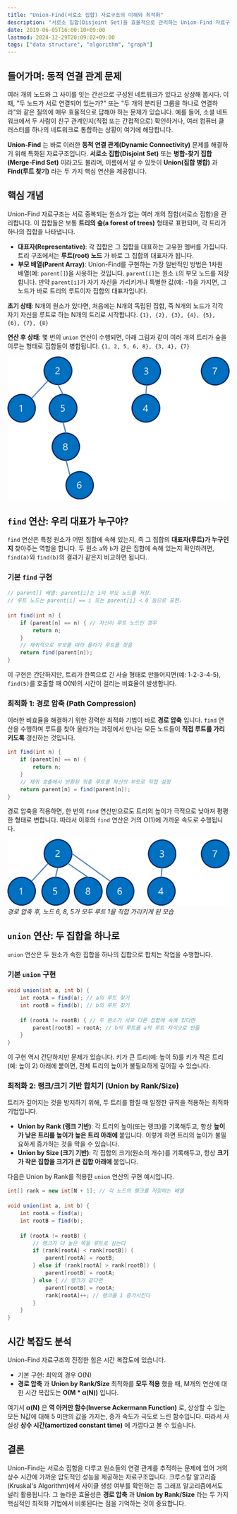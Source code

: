 ```yaml
---
title: "Union-Find(서로소 집합) 자료구조의 이해와 최적화"
description: "서로소 집합(Disjoint Set)을 효율적으로 관리하는 Union-Find 자료구조의 개념과 원리를 알아봅니다. Find와 Union 연산의 기본 구현부터 경로 압축(Path Compression)과 랭크 기반 합치기(Union by Rank) 최적화 기법, 그리고 놀라운 시간 복잡도까지 자세히 설명합니다."
date: 2019-06-05T16:00:10+09:00
lastmod: 2024-12-29T20:09:02+09:00
tags: ["data structure", "algorithm", "graph"]
---
```


## 들어가며: 동적 연결 관계 문제

여러 개의 노드와 그 사이를 잇는 간선으로 구성된 네트워크가 있다고 상상해 봅시다. 이때, "두 노드가 서로 연결되어 있는가?" 또는 "두 개의 분리된 그룹을 하나로 연결하라"와 같은 질의에 매우 효율적으로 답해야 하는 문제가 있습니다. 예를 들어, 소셜 네트워크에서 두 사람이 친구 관계인지(직접 또는 간접적으로) 확인하거나, 여러 컴퓨터 클러스터를 하나의 네트워크로 통합하는 상황이 여기에 해당합니다.

**Union-Find** 는 바로 이러한 **동적 연결 관계(Dynamic Connectivity)** 문제를 해결하기 위해 특화된 자료구조입니다. **서로소 집합(Disjoint Set)** 또는 **병합-찾기 집합(Merge-Find Set)** 이라고도 불리며, 이름에서 알 수 있듯이 **Union(집합 병합)** 과 **Find(루트 찾기)** 라는 두 가지 핵심 연산을 제공합니다.

## 핵심 개념

Union-Find 자료구조는 서로 중복되는 원소가 없는 여러 개의 집합(서로소 집합)을 관리합니다. 이 집합들은 보통 **트리의 숲(a forest of trees)** 형태로 표현되며, 각 트리가 하나의 집합을 나타냅니다.

-   **대표자(Representative)**: 각 집합은 그 집합을 대표하는 고유한 멤버를 가집니다. 트리 구조에서는 **루트(root) 노드** 가 바로 그 집합의 대표자가 됩니다.
-   **부모 배열(Parent Array)**: Union-Find를 구현하는 가장 일반적인 방법은 1차원 배열(예: `parent[]`)을 사용하는 것입니다. `parent[i]`는 원소 `i`의 부모 노드를 저장합니다. 만약 `parent[i]`가 자기 자신을 가리키거나 특별한 값(예: -1)을 가지면, 그 노드가 바로 트리의 루트이자 집합의 대표자입니다.

**초기 상태**: N개의 원소가 있다면, 처음에는 N개의 독립된 집합, 즉 N개의 노드가 각각 자기 자신을 루트로 하는 N개의 트리로 시작합니다.
`{1}, {2}, {3}, {4}, {5}, {6}, {7}, {8}`

**연산 후 상태**: 몇 번의 `union` 연산이 수행되면, 아래 그림과 같이 여러 개의 트리가 숲을 이루는 형태로 집합들이 병합됩니다.
`{1, 2, 5, 6, 8}, {3, 4}, {7}`

![](/images/union_find_forest.png)

## `find` 연산: 우리 대표가 누구야?

`find` 연산은 특정 원소가 어떤 집합에 속해 있는지, 즉 그 집합의 **대표자(루트)가 누구인지** 찾아주는 역할을 합니다. 두 원소 `a`와 `b`가 같은 집합에 속해 있는지 확인하려면, `find(a)`와 `find(b)`의 결과가 같은지 비교하면 됩니다.

### 기본 `find` 구현

```java
// parent[] 배열: parent[i]는 i의 부모 노드를 저장.
// 루트 노드는 parent[i] == i 또는 parent[i] < 0 등으로 표현.

int find(int n) {
    if (parent[n] == n) { // 자신이 루트 노드인 경우
        return n;
    }
    // 재귀적으로 부모를 따라 올라가 루트를 찾음
    return find(parent[n]);
}
```

이 구현은 간단하지만, 트리가 한쪽으로 긴 사슬 형태로 만들어지면(예: 1-2-3-4-5), `find(5)`를 호출할 때 O(N)의 시간이 걸리는 비효율이 발생합니다.

### 최적화 1: 경로 압축 (Path Compression)

이러한 비효율을 해결하기 위한 강력한 최적화 기법이 바로 **경로 압축** 입니다. `find` 연산을 수행하며 루트를 찾아 올라가는 과정에서 만나는 모든 노드들이 **직접 루트를 가리키도록** 갱신하는 것입니다.

```java
int find(int n) {
    if (parent[n] == n) {
        return n;
    }
    // 재귀 호출에서 반환된 최종 루트를 자신의 부모로 직접 설정
    return parent[n] = find(parent[n]);
}
```

경로 압축을 적용하면, 한 번의 `find` 연산만으로도 트리의 높이가 극적으로 낮아져 평평한 형태로 변합니다. 따라서 이후의 `find` 연산은 거의 O(1)에 가까운 속도로 수행됩니다.

![](/images/union_find_forest2.png)
*경로 압축 후, 노드 6, 8, 5가 모두 루트 1을 직접 가리키게 된 모습*

## `union` 연산: 두 집합을 하나로

`union` 연산은 두 원소가 속한 집합을 하나의 집합으로 합치는 작업을 수행합니다.

### 기본 `union` 구현

```java
void union(int a, int b) {
    int rootA = find(a); // a의 루트 찾기
    int rootB = find(b); // b의 루트 찾기

    if (rootA != rootB) { // 두 원소가 서로 다른 집합에 속해 있다면
        parent[rootB] = rootA; // b의 루트를 a의 루트 자식으로 만듦
    }
}
```

이 구현 역시 간단하지만 문제가 있습니다. 키가 큰 트리(예: 높이 5)를 키가 작은 트리(예: 높이 2) 아래에 붙이면, 전체 트리의 높이가 불필요하게 깊어질 수 있습니다.

### 최적화 2: 랭크/크기 기반 합치기 (Union by Rank/Size)

트리가 깊어지는 것을 방지하기 위해, 두 트리를 합칠 때 일정한 규칙을 적용하는 최적화 기법입니다.

-   **Union by Rank (랭크 기반)**: 각 트리의 높이(또는 랭크)를 기록해두고, 항상 **높이가 낮은 트리를 높이가 높은 트리 아래에** 붙입니다. 이렇게 하면 트리의 높이가 불필요하게 증가하는 것을 막을 수 있습니다.
-   **Union by Size (크기 기반)**: 각 집합의 크기(원소의 개수)를 기록해두고, 항상 **크기가 작은 집합을 크기가 큰 집합 아래에** 붙입니다.

다음은 Union by Rank를 적용한 `union` 연산의 구현 예시입니다.

```java
int[] rank = new int[N + 1]; // 각 노드의 랭크를 저장하는 배열

void union(int a, int b) {
    int rootA = find(a);
    int rootB = find(b);

    if (rootA != rootB) {
        // 랭크가 더 높은 쪽을 루트로 삼는다
        if (rank[rootA] < rank[rootB]) {
            parent[rootA] = rootB;
        } else if (rank[rootA] > rank[rootB]) {
            parent[rootB] = rootA;
        } else { // 랭크가 같다면
            parent[rootB] = rootA;
            rank[rootA]++; // 랭크를 1 증가시킨다
        }
    }
}
```

## 시간 복잡도 분석

Union-Find 자료구조의 진정한 힘은 시간 복잡도에 있습니다.

-   기본 구현: 최악의 경우 O(N)
-   **경로 압축** 과 **Union by Rank/Size** 최적화를 **모두 적용** 했을 때, M개의 연산에 대한 시간 복잡도는 **O(M * α(N))** 입니다.

여기서 **α(N)** 은 **역 아커만 함수(Inverse Ackermann Function)** 로, 상상할 수 있는 모든 N값에 대해 5 미만의 값을 가지는, 증가 속도가 극도로 느린 함수입니다. 따라서 사실상 **상수 시간(amortized constant time)** 에 가깝다고 볼 수 있습니다.

## 결론

Union-Find는 서로소 집합을 다루고 원소들의 연결 관계를 추적하는 문제에 있어 거의 상수 시간에 가까운 압도적인 성능을 제공하는 자료구조입니다. 크루스칼 알고리즘(Kruskal's Algorithm)에서 사이클 생성 여부를 확인하는 등 그래프 알고리즘에서도 널리 활용됩니다. 그 놀라운 효율성은 **경로 압축** 과 **Union by Rank/Size** 라는 두 가지 핵심적인 최적화 기법에서 비롯된다는 점을 기억하는 것이 중요합니다.